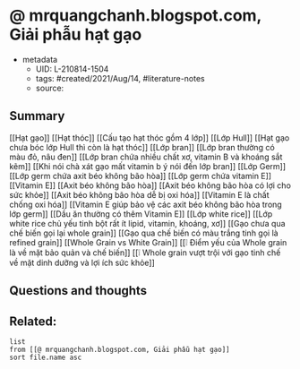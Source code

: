 # @ mrquangchanh.blogspot.com, Giải phẫu hạt gạo


- metadata
	- UID: L-210814-1504
	- tags: #created/2021/Aug/14, #literature-notes 
	- source: 

## Summary
[[Hạt gạo]]
[[Hạt thóc]]
[[Cấu tạo hạt thóc gồm 4 lớp]]
[[Lớp Hull]]
[[Hạt gạo chưa bóc lớp Hull thì còn là hạt thóc]]
[[Lớp bran]]
[[Lớp bran thường có màu đỏ, nâu đen]]
[[Lớp bran chứa nhiều chất xơ, vitamin B và khoáng sắt kẽm]]
[[Khi nói chà xát gạo mất vitamin b ý nói đến lớp bran]]
[[Lớp Germ]]
[[Lớp germ chứa axit béo không bão hòa]]
[[Lớp germ chứa vitamin E]]
[[Vitamin E]]
[[Axit béo không bão hòa]]
[[Axit béo không bão hòa có lợi cho sức khỏe]]
[[Axit béo không bão hòa dễ bị oxi hóa]]
[[Vitamin E là chất chống oxi hóa]]
[[Vitamin E giúp bảo vệ các axit béo không bão hòa trong lớp germ]]
[[Dầu ăn thường có thêm Vitamin E]]
[[Lớp white rice]]
[[Lớp white rice chủ yếu tinh bột rất ít lipid, vitamin, khoáng, xơ]]
[[Gạo chưa qua chế biến gọi lại whole grain]]
[[Gạo qua chế biến có màu trắng tinh gọi là refined grain]]
[[Whole Grain vs White Grain]]
[[❕ Điểm yếu của Whole grain là về mặt bảo quản và chế biến]]
[[❕ Whole grain vượt trội với gạo tinh chế về mặt dinh dưỡng và lợi ích sức khỏe]]



## Questions and thoughts


## Related:
```dataview
list
from [[@ mrquangchanh.blogspot.com, Giải phẫu hạt gạo]]
sort file.name asc
```

